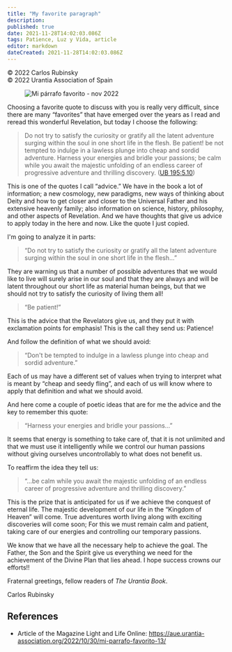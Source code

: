 ```yaml
---
title: "My favorite paragraph"
description: 
published: true
date: 2021-11-28T14:02:03.086Z
tags: Patience, Luz y Vida, article
editor: markdown
dateCreated: 2021-11-28T14:02:03.086Z
---
```


<p class="v-card v-sheet theme--light gray lighten-3 px-2">© 2022 Carlos Rubinsky<br>© 2022 Urantia Association of Spain</p>


<figure id="Figure_1" class="image urantiapedia">
<img src="/image/article/Luz_y_Vida/LyV_2022_11/Mi-parrafo-favorito-nov-22.jpg" alt="Mi párrafo favorito - nov 2022">
</figure>

Choosing a favorite quote to discuss with you is really very difficult, since there are many “favorites” that have emerged over the years as I read and reread this wonderful Revelation, but today I choose the following:

> Do not try to satisfy the curiosity or gratify all the latent adventure surging within the soul in one short life in the flesh. Be patient! be not tempted to indulge in a lawless plunge into cheap and sordid adventure. Harness your energies and bridle your passions; be calm while you await the majestic unfolding of an endless career of progressive adventure and thrilling discovery. ([UB 195:5.10](/en/The_Urantia_Book/195#p5_10))

This is one of the quotes I call “advice.” We have in the book a lot of information; a new cosmology, new paradigms, new ways of thinking about Deity and how to get closer and closer to the Universal Father and his extensive heavenly family; also information on science, history, philosophy, and other aspects of Revelation. And we have thoughts that give us advice to apply today in the here and now. Like the quote I just copied.

I'm going to analyze it in parts:

> “Do not try to satisfy the curiosity or gratify all the latent adventure surging within the soul in one short life in the flesh...”

They are warning us that a number of possible adventures that we would like to live will surely arise in our soul and that they are always and will be latent throughout our short life as material human beings, but that we should not try to satisfy the curiosity of living them all!

> “Be patient!”

This is the advice that the Revelators give us, and they put it with exclamation points for emphasis! This is the call they send us: Patience!

And follow the definition of what we should avoid:

> “Don't be tempted to indulge in a lawless plunge into cheap and sordid adventure.”

Each of us may have a different set of values when trying to interpret what is meant by “cheap and seedy fling”, and each of us will know where to apply that definition and what we should avoid.

And here come a couple of poetic ideas that are for me the advice and the key to remember this quote:

> “Harness your energies and bridle your passions...”

It seems that energy is something to take care of, that it is not unlimited and that we must use it intelligently while we control our human passions without giving ourselves uncontrollably to what does not benefit us.

To reaffirm the idea they tell us:

> “...be calm while you await the majestic unfolding of an endless career of progressive adventure and thrilling discovery.”

This is the prize that is anticipated for us if we achieve the conquest of eternal life. The majestic development of our life in the “Kingdom of Heaven” will come. True adventures worth living along with exciting discoveries will come soon; For this we must remain calm and patient, taking care of our energies and controlling our temporary passions.

We know that we have all the necessary help to achieve the goal. The Father, the Son and the Spirit give us everything we need for the achievement of the Divine Plan that lies ahead. I hope success crowns our efforts!!

Fraternal greetings, fellow readers of _The Urantia Book_.

Carlos Rubinsky

## References

- Article of the Magazine Light and Life Online: https://aue.urantia-association.org/2022/10/30/mi-parrafo-favorito-13/

